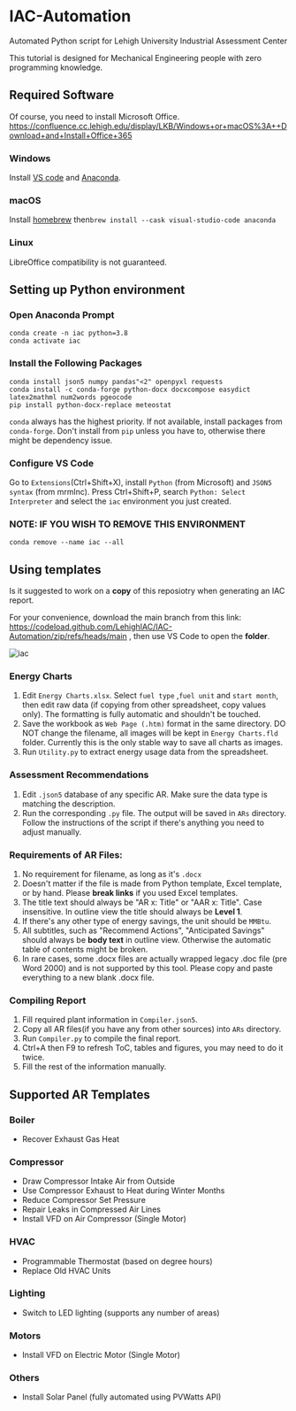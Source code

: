 # IAC-Automation
Automated Python script for Lehigh University Industrial Assessment Center

This tutorial is designed for Mechanical Engineering people with zero programming knowledge.
## Required Software
Of course, you need to install Microsoft Office. https://confluence.cc.lehigh.edu/display/LKB/Windows+or+macOS%3A++Download+and+Install+Office+365
### Windows
Install [VS code](https://code.visualstudio.com/download) and [Anaconda](https://www.anaconda.com/download).
### macOS
Install [homebrew](https://brew.sh) then```brew install --cask visual-studio-code anaconda```
### Linux
LibreOffice compatibility is not guaranteed.

## Setting up Python environment
### Open Anaconda Prompt
```
conda create -n iac python=3.8 
conda activate iac 
```
### Install the Following Packages
```
conda install json5 numpy pandas"<2" openpyxl requests
conda install -c conda-forge python-docx docxcompose easydict latex2mathml num2words pgeocode
pip install python-docx-replace meteostat
```
`conda` always has the highest priority. If not available, install packages from `conda-forge`. Don't install from `pip` unless you have to, otherwise there might be dependency issue.
### Configure VS Code
Go to `Extensions`(Ctrl+Shift+X), install `Python` (from Microsoft) and `JSON5 syntax` (from mrmlnc).
Press Ctrl+Shift+P, search `Python: Select Interpreter` and select the `iac` environment you just created.
### NOTE: IF YOU WISH TO REMOVE THIS ENVIRONMENT
```
conda remove --name iac --all
```

## Using templates
Is it suggested to work on a **copy** of this reposiotry when generating an IAC report. 

For your convenience, download the main branch from this link: https://codeload.github.com/LehighIAC/IAC-Automation/zip/refs/heads/main , then use VS Code to open the **folder**.

![iac](https://github.com/LehighIAC/IAC-Automation/assets/12702149/62d48584-f6f5-449e-849e-2daa8e54854a)

### Energy Charts
1. Edit `Energy Charts.xlsx`. Select `fuel type` ,`fuel unit` and `start month`, then edit raw data (if copying from other spreadsheet, copy values only). The formatting is fully automatic and shouldn't be touched.
2. Save the workbook as `Web Page (.htm)` format in the same directory. DO NOT change the filename, all images will be  kept in `Energy Charts.fld` folder. Currently  this is the only stable way to save all charts as images.
3. Run `Utility.py` to extract energy usage data from the spreadsheet.
### Assessment Recommendations
1. Edit `.json5` database of any specific AR. Make sure the data type is matching the description.
2. Run the corresponding `.py` file. The output will be saved in `ARs` directory. Follow the instructions of the script if there's anything you need to adjust manually.
### Requirements of AR Files:
1. No requirement for filename, as long as it's `.docx`
2. Doesn't matter if the file is made from Python template, Excel template, or by hand. Please **break links** if you used Excel templates.
3. The title text should always be "AR x: Title" or "AAR x: Title". Case insensitive. In outline view the title should always be **Level 1**.
4. If there's any other type of energy savings, the unit should be `MMBtu`.
5. All subtitles, such as "Recommend Actions", "Anticipated Savings" should always be **body text** in outline view. Otherwise the automatic table of contents might be broken.
6. In rare cases, some .docx files are actually wrapped legacy .doc file (pre Word 2000) and is not supported by this tool. Please copy and paste everything to a new blank .docx file. 
### Compiling Report
1. Fill required plant information in `Compiler.json5`.
2. Copy all AR files(if you have any from other sources) into `ARs` directory.
3. Run `Compiler.py` to compile the final report.
4. Ctrl+A then F9 to refresh ToC, tables and figures, you may need to do it twice.
5. Fill the rest of the information manually.

## Supported AR Templates
### Boiler
* Recover Exhaust Gas Heat
### Compressor
* Draw Compressor Intake Air from Outside
* Use Compressor Exhaust to Heat during Winter Months
* Reduce Compressor Set Pressure
* Repair Leaks in Compressed Air Lines
* Install VFD on Air Compressor (Single Motor)
### HVAC
* Programmable Thermostat (based on degree hours)
* Replace Old HVAC Units
### Lighting
* Switch to LED lighting (supports any number of areas)
### Motors
* Install VFD on Electric Motor (Single Motor)
### Others
* Install Solar Panel (fully automated using PVWatts API)
